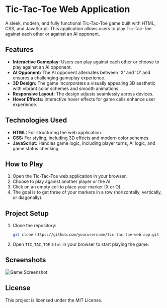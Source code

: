 
# Tic-Tac-Toe Web Application

A sleek, modern, and fully functional Tic-Tac-Toe game built with HTML, CSS, and JavaScript. This application allows users to play Tic-Tac-Toe against each other or against an AI opponent.

## Features

- **Interactive Gameplay:** Users can play against each other or choose to play against an AI opponent.
- **AI Opponent:** The AI opponent alternates between 'X' and 'O' and ensures a challenging gameplay experience.
- **3D Design:** The game incorporates a visually appealing 3D aesthetic with vibrant color schemes and smooth animations.
- **Responsive Layout:** The design adjusts seamlessly across devices.
- **Hover Effects:** Interactive hover effects for game cells enhance user experience.

## Technologies Used

- **HTML:** For structuring the web application.
- **CSS:** For styling, including 3D effects and modern color schemes.
- **JavaScript:** Handles game logic, including player turns, AI logic, and game status checking.

## How to Play

1. Open the Tic-Tac-Toe web application in your browser.
2. Choose to play against another player or the AI.
3. Click on an empty cell to place your marker (X or O).
4. The goal is to get three of your markers in a row (horizontally, vertically, or diagonally).

## Project Setup

1. Clone the repository:
   ```bash
   git clone https://github.com/yourusername/tic-tac-toe-web-app.git
   ```
2. Open `TIC_TAC_TOE.html` in your browser to start playing the game.

## Screenshots

![Game Screenshot](path-to-screenshot.png)

## License

This project is licensed under the MIT License.
